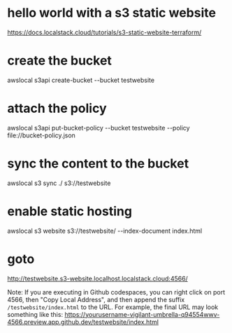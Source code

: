 # hello world with a s3 static website

https://docs.localstack.cloud/tutorials/s3-static-website-terraform/

# create the bucket
awslocal s3api create-bucket --bucket testwebsite

# attach the policy
awslocal s3api put-bucket-policy --bucket testwebsite --policy file://bucket-policy.json

# sync the content to the bucket
awslocal s3 sync ./ s3://testwebsite

# enable static hosting
awslocal s3 website s3://testwebsite/ --index-document index.html

# goto
http://testwebsite.s3-website.localhost.localstack.cloud:4566/

Note: If you are executing in Github codespaces, you can right click on port 4566, then "Copy Local Address", and then append the suffix `/testwebsite/index.html` to the URL. For example, the final URL may look something like this:
https://yourusername-vigilant-umbrella-q94554wwv-4566.preview.app.github.dev/testwebsite/index.html
